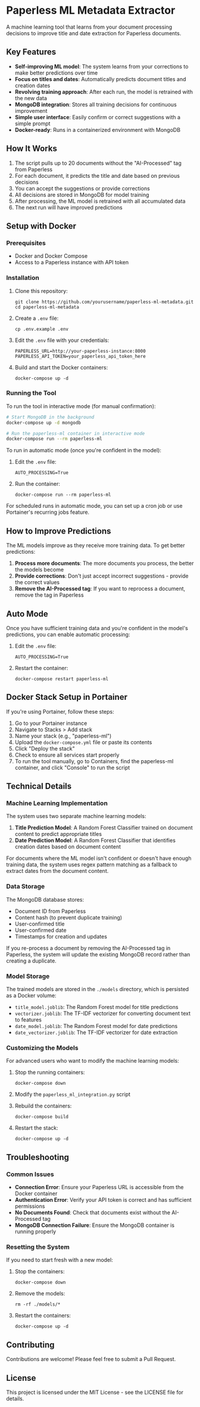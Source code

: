 # Paperless ML Metadata Extractor

A machine learning tool that learns from your document processing decisions to improve title and date extraction for Paperless documents.

## Key Features

- **Self-improving ML model**: The system learns from your corrections to make better predictions over time
- **Focus on titles and dates**: Automatically predicts document titles and creation dates
- **Revolving training approach**: After each run, the model is retrained with the new data
- **MongoDB integration**: Stores all training decisions for continuous improvement
- **Simple user interface**: Easily confirm or correct suggestions with a simple prompt
- **Docker-ready**: Runs in a containerized environment with MongoDB

## How It Works

1. The script pulls up to 20 documents without the "AI-Processed" tag from Paperless
2. For each document, it predicts the title and date based on previous decisions
3. You can accept the suggestions or provide corrections
4. All decisions are stored in MongoDB for model training
5. After processing, the ML model is retrained with all accumulated data
6. The next run will have improved predictions

## Setup with Docker

### Prerequisites

- Docker and Docker Compose
- Access to a Paperless instance with API token

### Installation

1. Clone this repository:
   ```
   git clone https://github.com/yourusername/paperless-ml-metadata.git
   cd paperless-ml-metadata
   ```

2. Create a `.env` file:
   ```
   cp .env.example .env
   ```

3. Edit the `.env` file with your credentials:
   ```
   PAPERLESS_URL=http://your-paperless-instance:8000
   PAPERLESS_API_TOKEN=your_paperless_api_token_here
   ```

4. Build and start the Docker containers:
   ```
   docker-compose up -d
   ```

### Running the Tool

To run the tool in interactive mode (for manual confirmation):

```bash
# Start MongoDB in the background
docker-compose up -d mongodb

# Run the paperless-ml container in interactive mode
docker-compose run --rm paperless-ml
```

To run in automatic mode (once you're confident in the model):

1. Edit the `.env` file:
   ```
   AUTO_PROCESSING=True
   ```

2. Run the container:
   ```
   docker-compose run --rm paperless-ml
   ```

For scheduled runs in automatic mode, you can set up a cron job or use Portainer's recurring jobs feature.

## How to Improve Predictions

The ML models improve as they receive more training data. To get better predictions:

1. **Process more documents**: The more documents you process, the better the models become
2. **Provide corrections**: Don't just accept incorrect suggestions - provide the correct values
3. **Remove the AI-Processed tag**: If you want to reprocess a document, remove the tag in Paperless

## Auto Mode

Once you have sufficient training data and you're confident in the model's predictions, you can enable automatic processing:

1. Edit the `.env` file:
   ```
   AUTO_PROCESSING=True
   ```

2. Restart the container:
   ```
   docker-compose restart paperless-ml
   ```

## Docker Stack Setup in Portainer

If you're using Portainer, follow these steps:

1. Go to your Portainer instance
2. Navigate to Stacks > Add stack
3. Name your stack (e.g., "paperless-ml")
4. Upload the `docker-compose.yml` file or paste its contents
5. Click "Deploy the stack"
6. Check to ensure all services start properly
7. To run the tool manually, go to Containers, find the paperless-ml container, and click "Console" to run the script

## Technical Details

### Machine Learning Implementation

The system uses two separate machine learning models:

1. **Title Prediction Model**: A Random Forest Classifier trained on document content to predict appropriate titles
2. **Date Prediction Model**: A Random Forest Classifier that identifies creation dates based on document content

For documents where the ML model isn't confident or doesn't have enough training data, the system uses regex pattern matching as a fallback to extract dates from the document content.

### Data Storage

The MongoDB database stores:

- Document ID from Paperless
- Content hash (to prevent duplicate training)
- User-confirmed title
- User-confirmed date
- Timestamps for creation and updates

If you re-process a document by removing the AI-Processed tag in Paperless, the system will update the existing MongoDB record rather than creating a duplicate.

### Model Storage

The trained models are stored in the `./models` directory, which is persisted as a Docker volume:

- `title_model.joblib`: The Random Forest model for title predictions
- `vectorizer.joblib`: The TF-IDF vectorizer for converting document text to features
- `date_model.joblib`: The Random Forest model for date predictions
- `date_vectorizer.joblib`: The TF-IDF vectorizer for date extraction

### Customizing the Models

For advanced users who want to modify the machine learning models:

1. Stop the running containers:
   ```
   docker-compose down
   ```

2. Modify the `paperless_ml_integration.py` script
3. Rebuild the containers:
   ```
   docker-compose build
   ```

4. Restart the stack:
   ```
   docker-compose up -d
   ```

## Troubleshooting

### Common Issues

- **Connection Error**: Ensure your Paperless URL is accessible from the Docker container
- **Authentication Error**: Verify your API token is correct and has sufficient permissions
- **No Documents Found**: Check that documents exist without the AI-Processed tag
- **MongoDB Connection Failure**: Ensure the MongoDB container is running properly

### Resetting the System

If you need to start fresh with a new model:

1. Stop the containers:
   ```
   docker-compose down
   ```

2. Remove the models:
   ```
   rm -rf ./models/*
   ```

3. Restart the containers:
   ```
   docker-compose up -d
   ```

## Contributing

Contributions are welcome! Please feel free to submit a Pull Request.

## License

This project is licensed under the MIT License - see the LICENSE file for details.